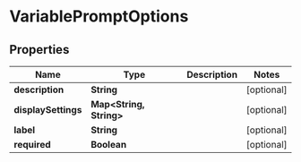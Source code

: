 

# VariablePromptOptions


## Properties

Name | Type | Description | Notes
------------ | ------------- | ------------- | -------------
**description** | **String** |  |  [optional]
**displaySettings** | **Map&lt;String, String&gt;** |  |  [optional]
**label** | **String** |  |  [optional]
**required** | **Boolean** |  |  [optional]



